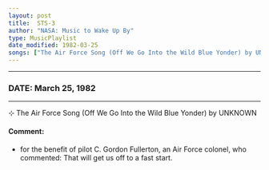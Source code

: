 ```yaml
---
layout: post
title:  STS-3
author: "NASA: Music to Wake Up By"
type: MusicPlaylist
date_modified: 1982-03-25
songs: ["The Air Force Song (Off We Go Into the Wild Blue Yonder) by UNKNOWN"]
---
```


----
### DATE: March 25, 1982
----
⊹ The Air Force Song (Off We Go Into the Wild Blue Yonder) by UNKNOWN

#### Comment:
* for the benefit of  pilot C. Gordon Fullerton, an Air Force colonel, who commented: That will get us off to a fast start.



<br/>
<center>
	<a target="_blank"
	   href="https://twitter.com/intent/tweet?hashtags=Space,NASA,Playlist,NASAWakeupCalls,SpaceProgram&text={{ page.author}}, '{{ page.songs.first }}' {{ page.title }}, {{ page.date | date: '%B %d, %Y' }}. {{ site.url }}{{ page.url }}&via=nasawakeupcalls"><i class="fab fa-twitter" alt="Tweet this page" style="font-size: 1.3em;"></i></a>
	&nbsp; 	<i class="fas fa-user-astronaut" style="font-size: 1.5em;"></i> &nbsp;
    <a type="amzn" search="'The Air Force Song (Off We Go Into the Wild Blue Yonder) by UNKNOWN'" category="popular music">
    <i class="fab fa-amazon" style="font-size: 1.3em;"></i></a>
</center>

